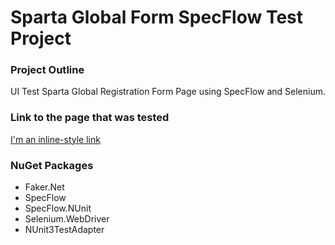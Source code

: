 # Sparta Global Form SpecFlow Test Project

### Project Outline
UI Test Sparta Global Registration Form Page using SpecFlow and Selenium.

### Link to the page that was tested
[Sparta Global Registration From Page]: http://automation-form.spartaglobal.education/
[I'm an inline-style link](https://www.google.com)

### NuGet Packages
* Faker.Net
* SpecFlow
* SpecFlow.NUnit
* Selenium.WebDriver
* NUnit3TestAdapter
